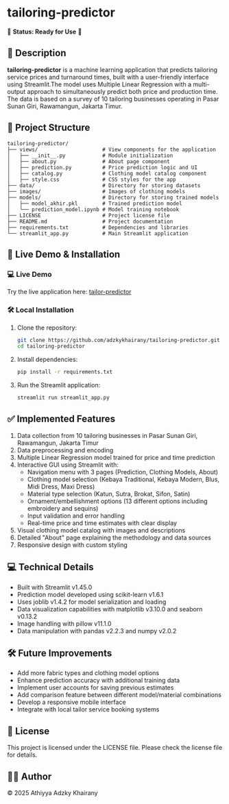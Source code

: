 # tailoring-predictor

🚀 **Status: Ready for Use** 🚀

## 📌 Description
**tailoring-predictor** is a machine learning application that predicts tailoring service prices and turnaround times, built with a user-friendly interface using Streamlit.The model uses Multiple Linear Regression with a multi-output approach to simultaneously predict both price and production time. The data is based on a survey of 10 tailoring businesses operating in Pasar Sunan Giri, Rawamangun, Jakarta Timur.

## 📁 Project Structure
```
tailoring-predictor/
├── views/                     # View components for the application
│   ├── __init__.py            # Module initialization
│   ├── about.py               # About page component
│   ├── prediction.py          # Price prediction logic and UI
│   ├── catalog.py             # Clothing model catalog component
│   ├── style.css              # CSS styles for the app
├── data/                      # Directory for storing datasets
├── images/                    # Images of clothing models
├── models/                    # Directory for storing trained models
│   ├── model_akhir.pkl        # Trained prediction model
│   └── prediction_model.ipynb # Model training notebook
├── LICENSE                    # Project license file
├── README.md                  # Project documentation
├── requirements.txt           # Dependencies and libraries
└── streamlit_app.py           # Main Streamlit application
```

## 🚀 Live Demo & Installation

### 💻 Live Demo
Try the live application here: [tailor-predictor](https://tailor-predictor.streamlit.app)

### 🛠️ Local Installation

1. Clone the repository:
   ```bash
   git clone https://github.com/adzkykhairany/tailoring-predictor.git
   cd tailoring-predictor
   ```
2. Install dependencies:
   ```bash
   pip install -r requirements.txt
   ```
3. Run the Streamlit application:
   ```bash
   streamlit run streamlit_app.py
   ```

## ✅ Implemented Features
1. Data collection from 10 tailoring businesses in Pasar Sunan Giri, Rawamangun, Jakarta Timur
2. Data preprocessing and encoding
3. Multiple Linear Regression model trained for price and time prediction
4. Interactive GUI using Streamlit with:
   - Navigation menu with 3 pages (Prediction, Clothing Models, About)
   - Clothing model selection (Kebaya Traditional, Kebaya Modern, Blus, Midi Dress, Maxi Dress)
   - Material type selection (Katun, Sutra, Brokat, Sifon, Satin)
   - Ornament/embellishment options (13 different options including embroidery and sequins)
   - Input validation and error handling
   - Real-time price and time estimates with clear display
5. Visual clothing model catalog with images and descriptions
6. Detailed "About" page explaining the methodology and data sources
7. Responsive design with custom styling

## 💻 Technical Details
- Built with Streamlit v1.45.0
- Prediction model developed using scikit-learn v1.6.1
- Uses joblib v1.4.2 for model serialization and loading
- Data visualization capabilities with matplotlib v3.10.0 and seaborn v0.13.2
- Image handling with pillow v11.1.0
- Data manipulation with pandas v2.2.3 and numpy v2.0.2

## 🛠 Future Improvements
- Add more fabric types and clothing model options
- Enhance prediction accuracy with additional training data
- Implement user accounts for saving previous estimates
- Add comparison feature between different model/material combinations
- Develop a responsive mobile interface
- Integrate with local tailor service booking systems

## 📜 License
This project is licensed under the LICENSE file. Please check the license file for details.

## 👩‍💻 Author
© 2025 Athiyya Adzky Khairany